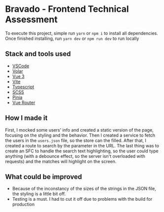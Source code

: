 # Bravado - Frontend Technical Assessment

To execute this project, simple run `yarn` or `npm i` to install all dependencies. Once finished installing, run `yarn dev` or `npm run dev` to run locally

## Stack and tools used

- [VSCode](https://code.visualstudio.com/)
- [Volar](https://marketplace.visualstudio.com/items?itemName=johnsoncodehk.volar)
- [Vue 3](https://vuejs.org/)
- [Vite](https://vitejs.dev/)
- [Typescript](https://www.typescriptlang.org/)
- [SCSS](https://sass-lang.com/)
- [Pinia](https://pinia.vuejs.org/)
- [Vue Router](https://router.vuejs.org/)

## How I made it

First, I mocked some users' info and created a static version of the page, focusing on the styling and the behavior. Then I created a service to fetch the users in the `users.json` file, so the store can the filled. After that, I created a route to search by the parameter in the URL. The last thing was to create an SFC to handle the search text highlighting, so the user could type anything (with a debounce effect, so the server isn't overloaded with requests) and the matches will highlight on the screen.

## What could be improved

- Because of the inconstancy of the sizes of the strings in the JSON file, the styling is a little bit off.
- Testing is a must. I had to cut it off due to problems with the build for production
